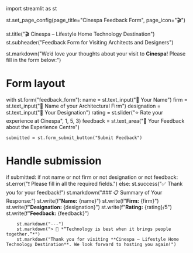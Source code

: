 import streamlit as st

st.set_page_config(page_title="Cinespa Feedback Form", page_icon="🎬")

st.title("🎬 Cinespa – Lifestyle Home Technology Destination")
st.subheader("Feedback Form for Visiting Architects and Designers")

st.markdown("We’d love your thoughts about your visit to **Cinespa**! Please fill in the form below:")

# Form layout
with st.form("feedback_form"):
    name = st.text_input("👤 Your Name")
    firm = st.text_input("🏢 Name of your Architectural Firm")
    designation = st.text_input("💼 Your Designation")
    rating = st.slider("⭐ Rate your experience at Cinespa", 1, 5, 3)
    feedback = st.text_area("📝 Your Feedback about the Experience Centre")

    submitted = st.form_submit_button("Submit Feedback")

# Handle submission
if submitted:
    if not name or not firm or not designation or not feedback:
        st.error("❗ Please fill in all the required fields.")
    else:
        st.success("✅ Thank you for your feedback!")
        st.markdown("### 📋 Summary of Your Response:")
        st.write(f"**Name:** {name}")
        st.write(f"**Firm:** {firm}")
        st.write(f"**Designation:** {designation}")
        st.write(f"**Rating:** {rating}/5")
        st.write(f"**Feedback:** {feedback}")
        
        st.markdown("---")
        st.markdown("> 🧠 *“Technology is best when it brings people together.”*")
        st.markdown("Thank you for visiting **Cinespa – Lifestyle Home Technology Destination**. We look forward to hosting you again!")

